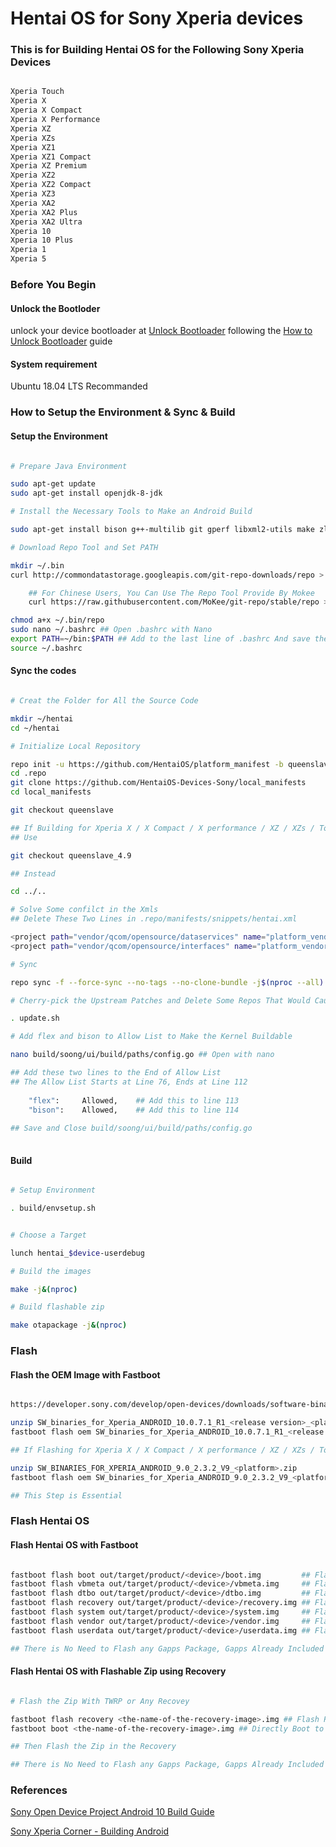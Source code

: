 # Hentai OS for Sony Xperia devices

### This is for Building Hentai OS for the Following Sony Xperia Devices

```bash

Xperia Touch
Xperia X
Xperia X Compact
Xperia X Performance
Xperia XZ
Xperia XZs
Xperia XZ1
Xperia XZ1 Compact
Xperia XZ Premium
Xperia XZ2
Xperia XZ2 Compact
Xperia XZ3
Xperia XA2
Xperia XA2 Plus
Xperia XA2 Ultra
Xperia 10
Xperia 10 Plus
Xperia 1
Xperia 5

```
### Before You Begin

#### Unlock the Bootloder

unlock your device bootloader at <a href="https://developer.sony.com/develop/open-devices/get-started/unlock-bootloader/#unlock-code">Unlock Bootloader</a> following the  <a href="https://developer.sony.com/develop/open-devices/get-started/unlock-bootloader/how-to-unlock-bootloader/">How to Unlock Bootloader</a> guide

#### System requirement

Ubuntu 18.04 LTS Recommanded

### How to Setup the Environment & Sync & Build

#### Setup the Environment

````bash

# Prepare Java Environment

sudo apt-get update
sudo apt-get install openjdk-8-jdk

# Install the Necessary Tools to Make an Android Build

sudo apt-get install bison g++-multilib git gperf libxml2-utils make zlib1g-dev zip liblz4-tool libncurses5 libssl-dev bc flex python

# Download Repo Tool and Set PATH

mkdir ~/.bin
curl http://commondatastorage.googleapis.com/git-repo-downloads/repo > ~/.bin/repo

    ## For Chinese Users, You Can Use The Repo Tool Provide By Mokee
    curl https://raw.githubusercontent.com/MoKee/git-repo/stable/repo > ~/.bin/repo

chmod a+x ~/.bin/repo
sudo nano ~/.bashrc ## Open .bashrc with Nano
export PATH=~/bin:$PATH ## Add to the last line of .bashrc And save the file
source ~/.bashrc

````

#### Sync the codes

```bash

# Creat the Folder for All the Source Code

mkdir ~/hentai
cd ~/hentai

# Initialize Local Repository

repo init -u https://github.com/HentaiOS/platform_manifest -b queenslave
cd .repo
git clone https://github.com/HentaiOS-Devices-Sony/local_manifests
cd local_manifests

git checkout queenslave

## If Building for Xperia X / X Compact / X performance / XZ / XZs / Touch
## Use

git checkout queenslave_4.9

## Instead

cd ../..

# Solve Some confilct in the Xmls
## Delete These Two Lines in .repo/manifests/snippets/hentai.xml

<project path="vendor/qcom/opensource/dataservices" name="platform_vendor_qcom_opensource_dataservices" groups="vendor" remote="github/hentaiOS" /> 
<project path="vendor/qcom/opensource/interfaces" name="platform_vendor_qcom_opensource_interfaces" groups="vendor" remote="github/hentaiOS" /> 

# Sync

repo sync -f --force-sync --no-tags --no-clone-bundle -j$(nproc --all)

# Cherry-pick the Upstream Patches and Delete Some Repos That Would Cause Build Conflict

. update.sh

# Add flex and bison to Allow List to Make the Kernel Buildable

nano build/soong/ui/build/paths/config.go ## Open with nano

## Add these two lines to the End of Allow List
## The Allow List Starts at Line 76, Ends at Line 112
    
    "flex":     Allowed,    ## Add this to line 113
    "bison":    Allowed,    ## Add this to line 114
    
## Save and Close build/soong/ui/build/paths/config.go
    
```

#### Build

````bash

# Setup Environment

. build/envsetup.sh


# Choose a Target

lunch hentai_$device-userdebug

# Build the images

make -j&(nproc)

# Build flashable zip

make otapackage -j&(nproc)

````

### Flash 

#### Flash the OEM Image with Fastboot

````bash

https://developer.sony.com/develop/open-devices/downloads/software-binaries                    ## Download the OEM Image for Your Device Here

unzip SW_binaries_for_Xperia_ANDROID_10.0.7.1_R1_<release version>_<platform>.zip              ## Unzip the OEM Image
fastboot flash oem SW_binaries_for_Xperia_ANDROID_10.0.7.1_R1_<release version>_<platform>.img ## Flash the Image

## If Flashing for Xperia X / X Compact / X performance / XZ / XZs / Touch

unzip SW_BINARIES_FOR_XPERIA_ANDROID_9.0_2.3.2_V9_<platform>.zip              ## Unzip the OEM Image
fastboot flash oem SW_binaries_for_Xperia_ANDROID_9.0_2.3.2_V9_<platform>.img ## Flash the Image

## This Step is Essential

````

### Flash Hentai OS

#### Flash Hentai OS with Fastboot
````bash

fastboot flash boot out/target/product/<device>/boot.img         ## Flash Boot
fastboot flash vbmeta out/target/product/<device>/vbmeta.img     ## Flash Vbmeta
fastboot flash dtbo out/target/product/<device>/dtbo.img         ## Flash Dtbo
fastboot flash recovery out/target/product/<device>/recovery.img ## Flash Recovery
fastboot flash system out/target/product/<device>/system.img     ## Flash System
fastboot flash vendor out/target/product/<device>/vendor.img     ## Flash Vendor
fastboot flash userdata out/target/product/<device>/userdata.img ## Flash Userdata

## There is No Need to Flash any Gapps Package, Gapps Already Included

````

#### Flash Hentai OS with Flashable Zip using Recovery

````bash

# Flash the Zip With TWRP or Any Recovey

fastboot flash recovery <the-name-of-the-recovery-image>.img ## Flash Recovery to the Device; Then Boot to the Recovery by Pressing Both the Power and Volume Down, When Feel a Viberate, Release Power and Continue to Press Volume Down
fastboot boot <the-name-of-the-recovery-image>.img ## Directly Boot to Recovery Without the Need to Flash Anything

## Then Flash the Zip in the Recovery

## There is No Need to Flash any Gapps Package, Gapps Already Included

````

### References

<a href="https://developer.sony.com/develop/open-devices/guides/aosp-build-instructions/build-aosp-android-android-10-0-0">Sony Open Device Project Android 10 Build Guide</a>

<a href="https://sx.ix5.org/info/building-android/">Sony Xperia Corner - Building Android</a>
